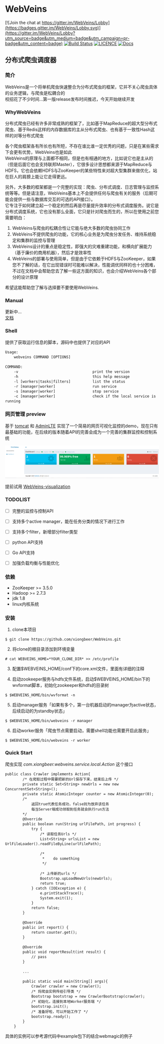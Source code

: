 # WebVeins

[![Join the chat at https://gitter.im/WebVeins/Lobby](https://badges.gitter.im/WebVeins/Lobby.svg)](https://gitter.im/WebVeins/Lobby?utm_source=badge&utm_medium=badge&utm_campaign=pr-badge&utm_content=badge)
[![Build Status](https://travis-ci.org/xiongbeer/WebVeins.svg?branch=master)](https://travis-ci.org/xiongbeer/WebVeins)
[![LICENCE](https://img.shields.io/badge/licence-MIT-blue.svg)](https://raw.githubusercontent.com/xiongbeer/WebVeins/master/LICENSE)
[![Docs](https://img.shields.io/badge/docs-latest-blue.svg)](https://xiongbeer.gitbooks.io/webveinsguide/content/)
## 分布式爬虫调度器

### 简介
WebVeins是一个将单机爬虫快速整合为分布式爬虫的框架，它并不关心爬虫具体的业务逻辑，与爬虫是松耦合的  
校招花了不少时间...第一版release发布时间推迟，今天开始继续开发

### WhyWebVeins
分布式爬虫已经有许多非常成熟的框架了，比如基于MapReduce的超大型分布式爬虫、基于Redis这样的内存数据库的主从分布式爬虫、也有基于一致性Hash这样的对等分布式爬虫  

各个爬虫框架各有所长也有所短，不存在谁比谁一定优秀的问题，只是在某些需求下会更有优势，WebVeins也是如此  
WebVeins的原理与上面都不相同，但是也有相通的地方，比如说它也是主从的（但是后面它也会支持联邦Master），它很多设计思想都来源于MapReduce与HDFS，它也会依赖HDFS与ZooKeeper的某些特性来对超大型集群来做优化，站在巨人的肩膀上能让它走得更远。  

另外，大多数的框架都是一个完整的实现：爬虫、分布式调度、日志管理与监控系统等等。但是请注意，WebVeins基本上不会提供任何与爬虫有关的服务（后期可能会提供一些与数据库交互的可选的API接口）。  
它专注于如何建立起一个稳定的然后再是尽量提升效率的分布式调度服务。说它是分布式调度系统，它也没有那么全面，它只是针对爬虫而生的，所以在使用之前您需要明白：

1. WebVeins与爬虫的松耦合性让它能与绝大多数的爬虫协同工作
2. WebVeins不提供爬虫的功能，它的核心业务是为爬虫分发任务、维持系统稳定和集群的监控与管理
3. WebVeins设计的重点是稳定性，即强大的灾难重建功能，和横向扩展能力（基于廉价的商用机器），然后才是效率性
4. WebVeins的部署与使用简单，但是由于它依赖于HDFS与ZooKeeper，如果您不了解的话，在它出现错误时可能难以解决，性能调优同样的也十分困难，不过在文档中会帮助您去了解一些这方面的知识，也会介绍WebVeins各个部分的设计原理

希望这能帮助您了解与选择要不要使用WebVeins.
### Manual
更新中...   
[文档](https://xiongbeer.gitbooks.io/webveinsguide/content/)

### Shell
提供了获取运行信息的脚本，源码中也提供了对应的API  

    Usage:
        webveins COMMAND [OPTIONS]

    COMMAND:
        -v                                  print the version
        -h                                  this help message
        -l [workers|tasks|filters]          list the status
        -r [manager|worker]                 run service
        -s [manager|worker]                 stop service
        -c [manager|worker]                 check if the local service is running    

### 网页管理 preview
基于  [tomcat](https://github.com/apache/tomcat) 和 [AdminLTE](https://github.com/almasaeed2010/AdminLTE) 实现了一个简易的网页可视化监控的demo，现在只有最基础的功能，在后续的版本随着API的完善会成为一个完善的集群监控和控制系统  

![webveins-web](data/images/webveins-web.png)

提前试用
[WebVeins-visualization
](https://github.com/xiongbeer/WebVeins-visualization)

### TODOLIST
* [ ] 完整的监控与控制API
* [ ] 支持多个active manager，能在任务分类的情况下进行工作
* [ ] 支持多个filter，新增部分filter类型
* [ ] python API支持
* [ ] Go API支持
* [ ] 加强负载均衡与性能优化


### 依赖
- ZooKeeper >= 3.5.0
- Hadoop >= 2.7.3
- jdk 1.8
- linux内核系统

### 安装
1. clone本项目
```
$ git clone https://github.com/xiongbeer/WebVeins.git
```

2. 将clone的根目录添加到环境变量
```
# cat WEBVEINS_HOME=*YOUR_CLONE_DIR* >> /etc/profile
```

3. 配置$WEBVEINS_HOME/conf下的core.xml文件，里面有详细的注释

4. 启动zookeeper服务与hdfs文件系统，启动$WEBVEINS_HOME/bin下的wvformat脚本，初始化zookeeper和hdfs的目录树
```
$ $WEBVEINS_HOME/bin/wvformat -n
```

5. 启动manager服务「如果有多个，第一台机器启动的manager为active状态，后续启动的为standby状态」
```
$ $WEBVEINS_HOME/bin/webveins -r manager
```

6. 启动worker服务「爬虫节点需要启动，需要shell功能也需要开启此服务」
```
$ $WEBVEINS_HOME/bin/webveins -r worker
```

### Quick Start

爬虫实现 *com.xiongbeer.webveins.service.local.Action* 这个接口

```
public class Crawler implements Action{
        /* 在爬取过程中需要把新的Url保存下来，结束后上传 */
        private static Set<String> newUrls = new new ConcurrentSet<String>();
        private static AtomicInteger counter = new AtomicInteger(0);
        /*
            返回true代表任务成功，false则为放弃该任务
            每当Server端成功领取到任务就会执行run方法
        */
        @Override
        public boolean run(String urlFilePath, int progress) {
            try {
                /* 读取任务Urls */
                List<String> urlsList = new UrlFileLoader().readFileByLine(urlFilePath);

                /*
                 *    do something
                 */

                /* 上传新的urls */
                Bootstrap.upLoadNewUrls(newUrls);
                return true;
            } catch (IOException e) {
                e.printStackTrace();
                System.exit(1);
            }
            return false;
        }

        @Override
        public int report() {
            return counter.get();
        }

        @Override
        public void reportResult(int result) {
            // pass
        }

        ...

        public static void main(String[] args){
            Crawler crawler = new Crawler();
            /* 将爬虫实例传给引导类 */
            Bootstrap bootstrap = new CrawlerBootstrap(crawler);
            /* 初始化，连接到本地Worker服务端 */
            bootstrap.init();
            /* 准备好啦，可以开始工作了 */
            bootstrap.ready();
        }
    }
```

具体的实例可以参考源代码中example包下的结合webmagic的例子
